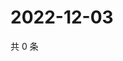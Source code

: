 # 2022-12-03

共 0 条

<!-- BEGIN WEIBO -->
<!-- 最后更新时间 Sat Dec 03 2022 07:14:18 GMT+0800 (China Standard Time) -->

<!-- END WEIBO -->
